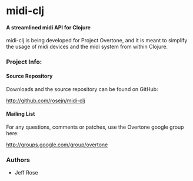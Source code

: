   midi-clj
==============

#### A streamlined midi API for Clojure

midi-clj is being developed for Project Overtone, and it is meant to simplify
the usage of midi devices and the midi system from within Clojure.

### Project Info:

#### Source Repository
Downloads and the source repository can be found on GitHub:

  http://github.com/rosejn/midi-clj


#### Mailing List

For any questions, comments or patches, use the Overtone google group here:

http://groups.google.com/group/overtone

### Authors

* Jeff Rose
